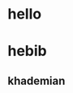 #                                                               hello



# hebib


## khademian
 
 

 
                                                                 
                                                                 
